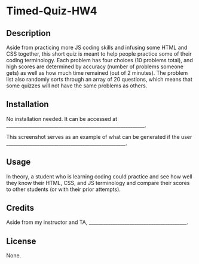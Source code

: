 # Timed-Quiz-HW4

## Description
Aside from practicing more JS coding skills and infusing some HTML and CSS together, this short quiz is meant to help people practice some of their coding terminology. Each problem has four choices (10 problems total), and high scores are determined by accuracy (number of problems someone gets) as well as how much time remained (out of 2 minutes). The problem list also randomly sorts through an array of 20 questions, which means that some quizzes will not have the same problems as others.

## Installation
No installation needed. It can be accessed at __________________________________________________________.

This screenshot serves as an example of what can be generated if the user __________________________________________________.

## Usage
In theory, a student who is learning coding could practice and see how well they know their HTML, CSS, and JS terminology and compare their scores to other students (or with their prior attempts).

## Credits
Aside from my instructor and TA, _________________________________________.

## License
None.
